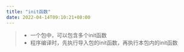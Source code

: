 ```yaml
---
title: "init函数"
date: 2022-04-14T09:10:21+08:00
---
```


>* 一个包中，可以包含多个init函数
>* 程序编译时，先执行导入包的init函数，再执行本包内的init函数